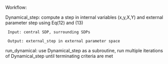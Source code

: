
Workflow: 

  Dynamical_step: compute a step in internal variables (x,y,X,Y) and external parameter step using Eq(12) and (13)
  
     Input: central SDP, surrounding SDPs 
     
     Output: external_step in external parameter space
     
  run_dynamical: use Dynamical_step as a subroutine, run multiple iterations of Dynamical_step until terminating criteria are met 
  
     
     
